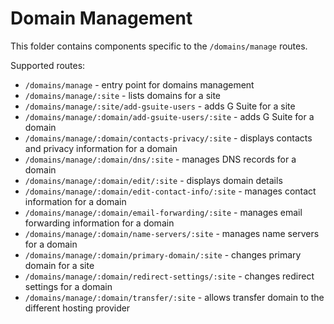# Domain Management

This folder contains components specific to the `/domains/manage` routes.

Supported routes:

- `/domains/manage` - entry point for domains management
- `/domains/manage/:site` - lists domains for a site
- `/domains/manage/:site/add-gsuite-users` - adds G Suite for a site
- `/domains/manage/:domain/add-gsuite-users/:site` - adds G Suite for a domain
- `/domains/manage/:domain/contacts-privacy/:site` - displays contacts and privacy information for a domain
- `/domains/manage/:domain/dns/:site` - manages DNS records for a domain
- `/domains/manage/:domain/edit/:site` - displays domain details
- `/domains/manage/:domain/edit-contact-info/:site` - manages contact information for a domain
- `/domains/manage/:domain/email-forwarding/:site` - manages email forwarding information for a domain
- `/domains/manage/:domain/name-servers/:site` - manages name servers for a domain
- `/domains/manage/:domain/primary-domain/:site` - changes primary domain for a site
- `/domains/manage/:domain/redirect-settings/:site` - changes redirect settings for a domain
- `/domains/manage/:domain/transfer/:site` - allows transfer domain to the different hosting provider
